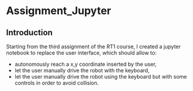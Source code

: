 # Assignment_Jupyter
## Introduction
Starting from the third assignment of the RT1 course, I created a jupyter notebook to replace the user interface, which should allow to:
- autonomously reach a x,y coordinate inserted by the user,
- let the user manually drive the robot with the keyboard,
- let the user manually drive the robot using the keyboard but with some controls in order to avoid collision.
